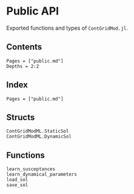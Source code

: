 # Public API

Exported functions and types of `ContGridMod.jl`.

## Contents

```@contents
Pages = ["public.md"]
Depths = 2:2
```

## Index

```@index
Pages = ["public.md"]
```

## Structs

```@docs
ContGridModML.StaticSol
ContGridModML.DynamicSol
```

## Functions

```@docs
learn_susceptances
learn_dynamical_parameters
load_sol
save_sol
```
